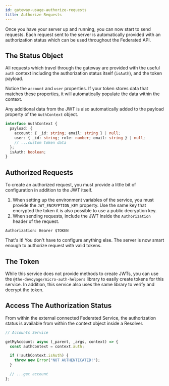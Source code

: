 ```yaml
---
id: gateway-usage-authorize-requests
title: Authorize Requests
---
```


Once you have your server up and running, you can now start to send requests. Each request sent to the server is automatically provided with an authorization status which can be used throughout the Federated API.

## The Status Object

All requests which travel through the gateway are provided with the useful `auth` context including the authorization status itself (`isAuth`), and the token payload.

Notice the `account` and `user` properties. If your token stores data that matches these properties, it will automatically populate the data within the context.

Any additional data from the JWT is also automatically added to the payload property of the `AuthContext` object.

```ts
interface AuthContext {
  payload: {
    account: { _id: string; email: string } | null;
    user: { _id: string; role: number; email: string } | null;
    // ...custom token data
  };
  isAuth: boolean;
}
```

## Authorized Requests

To create an authorized request, you must provide a little bit of configuration in addition to the JWT itself.

1. When setting up the environment variables of the service, you must provide the `JWT_ENCRYPTION_KEY` property. Use the same key that encrypted the token it is also possible to use a public decryption key.
2. When sending requests, include the JWT inside the `Authorization` header of the request.

```
Authorization: Bearer $TOKEN
```

That's it! You don't have to configure anything else. The server is now smart enough to authorize request with valid tokens.

## The Token

While this service does not provide methods to create JWTs, you can use the `@the-devoyage/micro-auth-helpers` library to easily create tokens for this service. In addition, this service also uses the same library to verify and decrypt the token.

## Access The Authorization Status

From within the external connected Federated Service, the authorization status is available from within the context object inside a Resolver.

```ts
// Accounts Service

getMyAccount: async (_parent, _args, context) => {
  const authContext = context.auth;

  if (!authContext.isAuth) {
    throw new Error("NOT AUTHENTICATED!");
  }

  // ...get account
};
```
